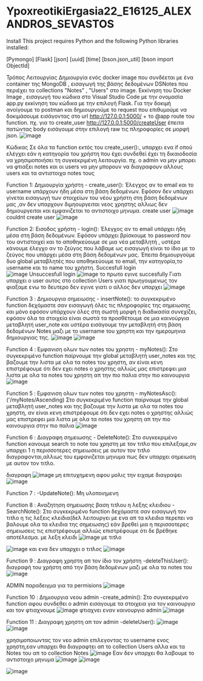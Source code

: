 # YpoxreotikiErgasia22_E16125_ALEXANDROS_SEVASTOS
Install
This project requires Python and the following Python libraries installed:

[Pymongo]
[Flask]
[json]
[uuid]
[time]
[bson.json_util]
[bson import ObjectId]


Τρόπος Λειτουργίας
Δημιουργία ενός docker image που συνδέεται με ένα container της MongoDB , εισαγωγή της βάσης δεδομένων DSNotes που περιέχει τα collections "Notes" , "Users" στο image.
Εκκίνηση του Docker Image , εισαγωγή του κώδικα στο Visual Studio Code με την ονομασία app.py εκκίνηση του κώδικα με την επιλογή Flask.
Για την δοκιμή ανοίγουμε το postman και δημιουργούμε το request που επιθυμούμε να δοκιμάσουμε εισάγοντας στο url http://127.0.0.1:5000/ + το @app route του function. πχ. για το create_user http://127.0.0.1:5000/createUser έπειτα πατώντας body εισάγουμε στην επιλογή raw τις πληροφορίες σε μορφή json.
![image](https://user-images.githubusercontent.com/62871935/177761362-e8408b1d-416a-4e8b-b81e-1e02ba21391a.png)

Κώδικας
Σε όλα τα function εκτός του create_user():, υπαρχει ενα if οπού ελέγχει εάν η κατηγορία του χρήστη που έχει συνδεθεί έχει τη δικαιοδοσία να χρησιμοποιήσει τη συγκεκριμένη λειτουργία. πχ. ο admin να μην μπορει να φτιαξει notes και οι users να μην μπορουν να διαγραφουν αλλους users και τα αντιστοιχα notes τους

Function 1: Δημιουργία χρήστη - create_user():
Έλεγχος αν το email και το username υπάρχουν ήδη μέσα στη βάση δεδομένων. Εφόσον δεν υπάρχει γίνεται εισαγωγή των στοιχείων του νέου χρήστη στη βάση δεδομένων μας ,αν δεν υπαρχουν διμηουργειται νεος χρηστης αλλιως δεν δημιουργειται και εμφανιζεται το αντιστοιχο μηνυμα. 
create user
![image](https://user-images.githubusercontent.com/62871935/177762803-d8ccc4b2-5408-426c-9d72-a38afa6bc936.png)
couldnt create user
![image](https://user-images.githubusercontent.com/62871935/177762907-96ff6006-a848-4832-a99e-027138619d6b.png)
  
Function 2: Εισοδος χρήστη - login():
Έλεγχος αν το email υπάρχει ήδη μέσα στη βάση δεδομένων. Εφόσον υπάρχει βρίσκουμε το password που του αντιστοιχεί και το αποθηκεύουμε σε μια νέα μεταβλητή , υστέρα κάνουμε έλεγχο αν το ζεύγος που λάβαμε ως εισαγωγή είναι το ίδιο με το ζεύγος που υπάρχει μέσα στη βάση δεδομένων μας. Έπειτα δημιουργούμε  δυο global μεταβλητές που αποθηκεύουμε το email, την κατηγορία,το username και το name του χρήστη.
Succesfull login    
![image](https://user-images.githubusercontent.com/62871935/177775598-e3699bb9-e9d1-49ff-a688-e0acd46d27e7.png) 
  Unsuccesfull login
  ![image](https://user-images.githubusercontent.com/62871935/177775767-a0be7e67-4604-42f6-8324-11c792d288b6.png)
το πρωτο εγινε succesfully Γιατι υπαρχει ο user αυτος στο collection Users  γιατι πρωηγουμενως τον φιαξαμε ενω το δευτερο δεν εγινε γιατι ο αλλος δεν υπαρχει
![image](https://user-images.githubusercontent.com/62871935/177776175-8f292e51-2b7c-44ed-b1e2-12261c663f05.png)


Function 3 : Δημιουργια σημειωσης - insertNote():
το συγκεκριμένο function δεχόμαστε σαν εισαγωγή όλες τις πληροφορίες της σημειωσης και μόνο εφόσον υπάρχουν όλες στη σωστή μορφή η διαδικασία συνεχίζει, εφόσον όλα τα στοιχεία είναι σωστά τα προσθέτουμε σε μια καινούργια μεταβλητή user_note και υστέρα εισάγουμε την μεταβλητή στη βάση δεδομένων Notes μαζι με το username του χρηστη και την ημερομηνια δημιουργιας της.
![image](https://user-images.githubusercontent.com/62871935/177779729-1e0f7264-2007-4c65-9b2e-55e87c0015a4.png)
![image](https://user-images.githubusercontent.com/62871935/177779756-2aeedf48-d293-4d1a-8663-5b3ebc6de75d.png)

Function 4 : Εμφανιση ολων των notes του χρηστη - myNotes():
Στο συγκεκριμένο function παίρνουμε την global μεταβλητή user_notes και της βαζουμε την λιστα με ολα τα notes του χρηστη, αν είναι κενη επιστρέφουμε ότι δεν εχει notes ο χρηστης αλλιώς μας επιστρεφει μια λιστα με ολα τα notes του χρηστη απ την πιο παλια στην πιο καινουργια
![image](https://user-images.githubusercontent.com/62871935/177780941-ea20265b-0d7c-4592-8df0-74df4b5f2e58.png)

Function 5 : Εμφανιση ολων των notes του χρηστη - myNotesAsc(): ('/myNotes/Ascending)
Στο συγκεκριμένο function παίρνουμε την global μεταβλητή user_notes και της βαζουμε την λιστα με ολα τα notes του χρηστη, αν είναι κενη επιστρέφουμε ότι δεν εχει notes ο χρηστης αλλιώς μας επιστρεφει μια λιστα με ολα τα notes του χρηστη απ την πιο καινουργια στην πιο παλια
![image](https://user-images.githubusercontent.com/62871935/177781480-24c7ff84-2d58-47a3-b697-f5f34fef702c.png)

Function 6 : Διαγραφη σημειωσης - DeleteNote():
Στο συγκεκριμένο function κανουμε search το note του χρηστη με τον τιτλο που επιλεξαμε,αν υπαρχει 1 η περισσοτερες σημειωσεις  με αυτον τον τιτλο διαγραφονται,αλλιως του εμφανιζεται μηνυμα πως δεν υπαρχει σημειωση με αυτον τον τιτλο.

διαγραφη
![image](https://user-images.githubusercontent.com/62871935/177782346-3d494d89-ae9a-459b-ab43-3c06e0a1abbf.png)
μη επιτυχημενη αφου μολις την ειχαμε διαγραψει
![image](https://user-images.githubusercontent.com/62871935/177782467-c9d27e58-6627-4997-bce8-27f1c62d2199.png)

Function 7 :  -UpdateNote():
Μη υλοποιημενη

Function 8 : Αναζητηση σημειωσης βαση τιτλου η λεξης κλειδιου -SearchNote():
Στο συγκεκριμένο function δεχόμαστε σαν εισαγωγή τον τιτλο η τις λεξεις κλειδια(δελ λειτουργει με ενα απ τα κλειδια περεπει να βαλουμε ολα τα κλειδια της σημειωσης) εάν βρεθεί μια η περισσοτερες σημειωσεις τις επιστρέφουμε αλλιώς επιστρέφουμε ότι δε βρέθηκε αποτέλεσμα.
με λεξη κλειδι
![image](https://user-images.githubusercontent.com/62871935/177798474-c0128347-c04f-47df-a174-e22e6653eea0.png)
με τιτλο
  
![image](https://user-images.githubusercontent.com/62871935/177798752-0b600c44-60d4-4699-8b2a-4a48e1c02268.png)
  και ενα δεν υπαρχει ο τιτλος
  ![image](https://user-images.githubusercontent.com/62871935/177798987-aca563a4-5d0b-4f6c-8040-d07d59d5d54a.png)



Function 9 : Διαγραφη χρηστη απ τον ίδιο τον χρήστη -deleteThisUser():
διαγραφή του χρήστη από την βάση δεδομένων μαζι με ολα τα notes του
![image](https://user-images.githubusercontent.com/62871935/177799105-409471f9-4e0b-40a7-a207-17ff54341ccc.png)

ADMIN
παραδειγμα για τα permisions
![image](https://user-images.githubusercontent.com/62871935/177800086-fbd16a03-1ac6-4c54-bf80-7d1607c76cbd.png)

Function 10 : Δημιουργια νεου admin -create_admin():
Στο συγκεκριμένο function αφου συνδεθει ο admin εισαγουμε τα στοιχεια για τον καινουργιο και τον φτιαχνουμε
![image](https://user-images.githubusercontent.com/62871935/177799743-5a1dbfb2-c914-430a-becb-081118f8bb60.png)
φτιαχνει εναν καινουργιο admin 
  ![image](https://user-images.githubusercontent.com/62871935/177799879-6a7e9db7-3f91-401a-b8d6-3da7df9b0c98.png)


Function 11 : Διαγραφη χρηστη απ τον admin -deleteUser():
![image](https://user-images.githubusercontent.com/62871935/177802499-b0a30bf6-fa4f-4ad8-8c81-d27a9cf37d40.png)
![image](https://user-images.githubusercontent.com/62871935/177802556-89134ffa-5b19-4568-9873-67780664d411.png)

χρησιμοποιωντας τον νεο admin επιλεγοντας το username ενος χρηστη,εαν υπαρχει θα διαγραφτει απ το collection Users αλλα και τα Notes του απ το collection Notes
![image](https://user-images.githubusercontent.com/62871935/177800288-0a24285f-7690-4911-ba3b-55a4168d0894.png)
Εαν δεν υπαρχει θα λαβουμε το αντιστοιχο μηνυμα
![image](https://user-images.githubusercontent.com/62871935/177801963-7b48505c-196d-45ee-b2dd-cd432f491c03.png)
![image](https://user-images.githubusercontent.com/62871935/177803416-05e4efa3-1a7e-429f-aa13-3909de06cc06.png)

![image](https://user-images.githubusercontent.com/62871935/177803596-cdd17970-69cf-4e56-a51c-c23270be9da1.png)


